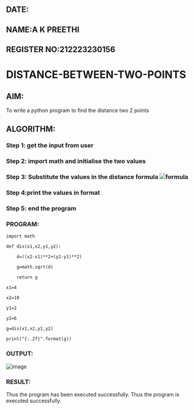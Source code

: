 ## DATE:
## NAME:A K PREETHI
## REGISTER NO:212223230156
# DISTANCE-BETWEEN-TWO-POINTS

## AIM:
To write a python program to find the distance two 2 points
## ALGORITHM:
### Step 1: get the input from user
### Step 2: import math and initialise the two values
### Step 3: Substitute the values in the distance formula  ![formula](/formula.JPG)
### Step 4:print the values in format
### Step 5: end the program
### PROGRAM:
```
import math

def dis(x1,x2,y1,y2):

    d=((x2-x1)**2+(y2-y1)**2) 
    
    g=math.sqrt(d)
    
    return g
    
x1=4

x2=10

y1=2

y2=6

g=dis(x1,x2,y1,y2)

print("{:.2f}".format(g))
```
  


### OUTPUT:
![image](https://github.com/user-attachments/assets/864d06db-4ee6-4938-a2e7-9ff095feae1a)



### RESULT:
Thus the program has been executed successfully.
Thus the program is executed successfully.
